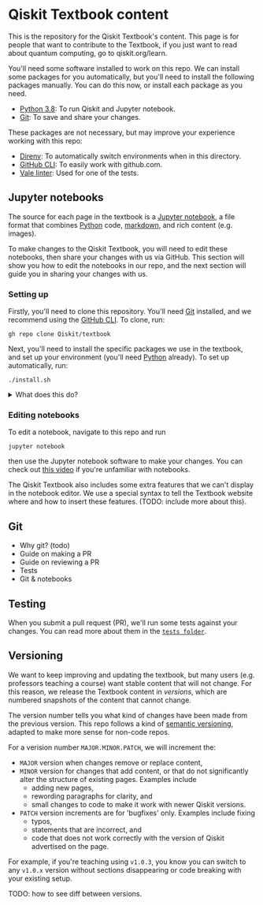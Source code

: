 # Qiskit Textbook content

This is the repository for the Qiskit Textbook's content. This page is for
people that want to contribute to the Textbook, if you just want to read about
quantum computing, go to qiskit.org/learn.

You'll need some software installed to work on this repo. We can install some
packages for you automatically, but you'll need to install the following
packages manually. You can do this now, or install each package as you need.

- [Python 3.8](https://www.python.org/): To run Qiskit and Jupyter notebook.
- [Git](https://git-scm.com): To save and share your changes.

These packages are not necessary, but may improve your experience working with
this repo:

- [Direnv](https://direnv.net/): To automatically switch environments when in
  this directory.
- [GitHub CLI](https://cli.github.com/): To easily work with github.com.
- [Vale linter](https://vale.sh/): Used for one of the tests.

## Jupyter notebooks

The source for each page in the textbook is a [Jupyter
notebook](https://jupyter.org/), a file format that combines
[Python](https://www.python.org/) code,
[markdown](https://www.markdownguide.org/basic-syntax/), and rich content (e.g.
images).

To make changes to the Qiskit Textbook, you will need to edit these notebooks,
then share your changes with us via GitHub. This section will show you how to
edit the notebooks in our repo, and the next section will guide you in sharing
your changes with us.

### Setting up

Firstly, you'll need to clone this repository. You'll need
[Git](https://git-scm.com/book/en/v2/Getting-Started-Installing-Git) installed,
and we recommend using the [GitHub CLI](https://cli.github.com/). To clone,
run:

```
gh repo clone Qiskit/textbook
```

Next, you'll need to install the specific packages we use in the textbook, and
set up your environment (you'll need [Python](https://www.python.org/)
already). To set up automatically, run:

```
./install.sh
```

<details>
  <summary> What does this do? </summary>

  <p>If you're interested, this script will:</p>

  <ul>
    <li>
    Setup a Python venv with the correct version of Python, and add a shell
    script to automatically switch to this venv when you move to this directory.
    </li>
    <li>
    Set up your IPython & Jupyter config so that your notebook outputs match
    those already in the textbook.
    </li>
    <li>
    Set up Git commit hooks that lint the notebooks to adhere to our conventions
    (this helps with reviewing PRs and merge conflicts).
    </li>
  </ul>
</details>

### Editing notebooks

To edit a notebook, navigate to this repo and run

```
jupyter notebook
```

then use the Jupyter notebook software to make your changes. You can check out [this
video](https://youtu.be/HW29067qVWk?t=243) if you're unfamiliar with notebooks.

The Qiskit Textbook also includes some extra features that we can't display in
the notebook editor. We use a special syntax to tell the Textbook website where
and how to insert these features. (TODO: include more about this).

## Git

- Why git? (todo)
- Guide on making a PR
- Guide on reviewing a PR
- Tests
- Git & notebooks

## Testing

When you submit a pull request (PR), we'll run some tests against your changes.
You can read more about them in the [`tests folder`](./tests).

## Versioning

We want to keep improving and updating the textbook, but many users (e.g.
professors teaching a course) want stable content that will not change. For
this reason, we release the Textbook content in _versions_, which are numbered
snapshots of the content that cannot change.

The version number tells you what kind of changes have been made from the
previous version. This repo follows a kind of [semantic
versioning](https://semver.org/), adapted to make more sense for non-code
repos.

For a verision number `MAJOR.MINOR.PATCH`, we will increment the:

- `MAJOR` version when changes remove or replace content,
- `MINOR` version for changes that add content, or that do not significantly
  alter the structure of existing pages. Examples include
    - adding new pages,
    - rewording paragraphs for clarity, and
    - small changes to code to make it work with newer Qiskit versions.
- `PATCH` version increments are for 'bugfixes' only. Examples include fixing
    - typos,
    - statements that are incorrect, and
    - code that does not work correctly with the version of Qiskit advertised
      on the page.

For example, if you're teaching using `v1.0.3`, you know you can switch to any
`v1.0.x` version without sections disappearing or code breaking with your
existing setup.

TODO: how to see diff between versions.
